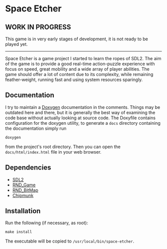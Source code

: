 # Space Etcher

## WORK IN PROGRESS

This game is in very early stages of development, it is not ready to be played yet.

---

Space Etcher is a game project I started to learn the ropes of SDL2.
The aim of the game is to provide a good real-time action-puzzle experience with
focus on speed, great mobility and a wide array of player abilities. The game should
offer a lot of content due to its complexity, while remaining feather-weight, running
fast and using system resources sparingly.

## Documentation

I try to maintain a [Doxygen](https://www.doxygen.nl) documentation in the comments.
Things may be outdated here and there, but it is generally the best way of examining
the code base without actually looking at source code. The Doxyfile contains configuration
for the doxygen utility, to generate a `docs` directory containing the documentation
simply run

    doxygen

from the project's root directory. Then you can open the `docs/html/index.html` file
in your web browser.

## Dependencies

- [SDL2](https://libsdl.org)
- [RND\_Game](https://github.com/randoragon/randoutils/tree/master/c-libs/game)
- [RND\_BitMap](https://github.com/randoragon/randoutils/tree/master/c-libs/bitmap)
- [Chipmunk](https://chipmunk-physics.net/)

## Installation

Run the following (if necessary, as root):

    make install

The executable will be copied to `/usr/local/bin/space-etcher`.
